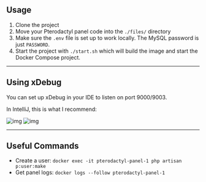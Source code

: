 ## Usage
1. Clone the project
2. Move your Pterodactyl panel code into the `./files/` directory
3. Make sure the `.env` file is set up to work locally. The MySQL password is just `PASSWORD`.
4. Start the project with `./start.sh` which will build the image and start the Docker Compose project.

---

## Using xDebug
You can set up xDebug in your IDE to listen on port 9000/9003.

In IntelliJ, this is what I recommend:

![img](https://i.geri.dev/xOtAuQLZa8S4.png)
![img](https://i.geri.dev/lYc9nbC6idvI.png)

---

## Useful Commands

- Create a user: `docker exec -it pterodactyl-panel-1 php artisan p:user:make`
- Get panel logs: `docker logs --follow pterodactyl-panel-1`